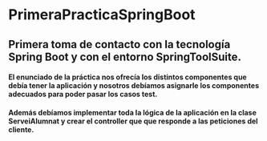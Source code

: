 # PrimeraPracticaSpringBoot

## Primera toma de contacto con la tecnología Spring Boot y con el entorno SpringToolSuite.

#### El enunciado de la práctica nos ofrecía los distintos componentes que debía tener la aplicación y nosotros debíamos asignarle los componentes adecuados para poder pasar los casos test. 
#### Además debíamos implementar toda la lógica de la aplicación en la clase ServeiAlumnat y crear el controller que que responde a las peticiones del cliente.
